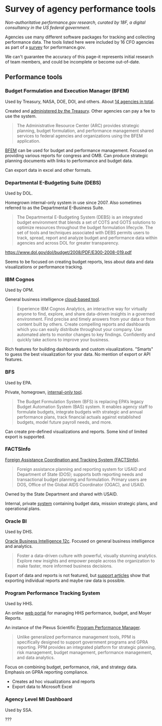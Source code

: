 # Survey of agency performance tools

_Non-authoritative performance.gov research, curated by 18F, a digital
consultancy in the US federal government._

Agencies use many different software packages for tracking and collecting
performance data. The tools listed here were included by 16 CFO agencies as part
of a [survey](https://drive.google.com/drive/folders/0B2stDO5hLAHkZUxPYy04X3F3dk0)
for performance.gov.

We can't guarantee the accuracy of this page–it represents initial research
of team members, and could be incomplete or become out-of-date.


## Performance tools

### Budget Formulation and Execution Manager (BFEM)

Used by Treasury, NASA, DOE, DOI, and others. About [14 agencies in
total](https://www.tcg.com/our-work/treasury-budget-formulation-execution-manager-bfem-more-bang-for-your-buck/).

Created and [administered by the
Treasury](https://arc.publicdebt.treas.gov/financial_management_budget_formulation.htm).
Other agencies can pay a fee to use the system.

> The Administrative Resource Center (ARC) provides strategic planning, budget
> formulation, and performance management shared services to federal agencies
> and organizations using the BFEM application.

[BFEM](https://bfem.gov/bfem/login.seam?cid=33544) can be used for budget and
performance management. Focused on providing various reports for congress and
OMB. Can produce strategic planning documents with links to performance and
budget data.

Can export data in excel and other formats.


### Departmental E-Budgeting Suite (DEBS)

Used by DOL.

Homegrown internal-only system in use since 2007. Also sometimes referred to as
the Departmental E-Business Suite.

> The Departmental E-Budgeting System (DEBS) is an integrated budget environment
> that blends a set of COTS and GOTS solutions to optimize resources throughout the budget
> formulation lifecycle. The set of tools and techniques associated with DEBS
> permits users to track, spread, report and analyze budget and performance data
> within agencies and across DOL for greater transparency.

https://www.dol.gov/dol/budget/2008/PDF/E300-2008-019.pdf

Seems to be focused on creating budget reports, less about data and data
visualizations or performance tracking.


### IBM Cognos

Used by OPM.

General business intelligence [cloud-based tool](https://www.ibm.com/products/cognos-analytics).

> Experience IBM Cognos Analytics, an interactive way for virtually anyone to
> find, explore, and share data-driven insights in a governed environment. Find
> precise and timely answers from your data or from content built by others.
> Create compelling reports and dashboards which you can easily distribute
> throughout your company. Use automated alerts to monitor changes to key
> findings. Confidently and quickly take actions to improve your business.

Rich features for building dashboards and custom visualizations. "Smarts" to
guess the best visualization for your data. No mention of export or API
features.


### BFS

Used by EPA.

Private, homegrown, [internal-only tool](https://bfssb.epa.gov/Account/Login?ReturnUrl=%2f).

> The Budget Formulation System (BFS) is replacing EPA’s legacy Budget
> Automation System (BAS) system. It enables agency staff to formulate budgets,
> integrate budgets with strategic and annual performance plans, track financial
> actuals against established budgets, model future payroll needs, and more.

Can create pre-defined visualizations and reports. Some kind of
limited export is supported.


### FACTSInfo

[Foreign Assistance Coordination and Tracking System (FACTSInfo)](https://www.usaid.gov/data/dataset/adfec9e6-635b-435a-a0a5-1e2d2a40450a).

> Foreign assistance planning and reporting system for USAID and Department of
> State (DOS); supports both reporting needs and transactional budget planning
> and formulation. Primary users are DOS, Office of the Global AIDS Coordinator
> (OGAC), and USAID.

Owned by the State Department and shared with USAID.

Internal, private [system](http://pdf.usaid.gov/pdf_docs/PCAAB918.pdf)
containing budget data, mission strategic plans, and operational plans.


### Oracle BI

Used by DHS.

[Oracle Business Intelligence
12c](https://www.oracle.com/solutions/business-analytics/business-intelligence/index.html).
Focused on general business intelligence and analytics.

> Foster a data-driven culture with powerful, visually stunning analytics.
> Explore new insights and empower people across the organization to make
> faster, more informed business decisions.

Export of data and reports is not featured, but [support
articles](https://docs.oracle.com/cloud/otbi11116/bifgen/BIFGN/exporting_report.htm)
show that exporting individual reports and maybe raw data is possible.


### Program Performance Tracking System

Used by HHS.

An online [web
portal](https://hhs-ppts.od.nih.gov/plexus/control?fromPage=x&toPage=/jsp/applications/visualscorecard/login.jsp&actionName=Cm_GotoPage)
for managing HHS performance, budget, and Moyer Reports.

An instance of the Plexus Scientific [Program Performance
Manager](http://www.plexsci.com/program-performance-manager).

> Unlike generalized performance management tools, PPM is specifically designed
> to support government programs and GPRA reporting. PPM provides an integrated
> platform for strategic planning, risk management, budget management,
> performance management, and data analytics.

Focus on combining budget, performance, risk, and strategy data. Emphasis on
GPRA reporting compliance.

- Creates ad hoc visualizations and reports
- Export data to Microsoft Excel


### Agency Level MI Dashboard

Used by SSA.

???
